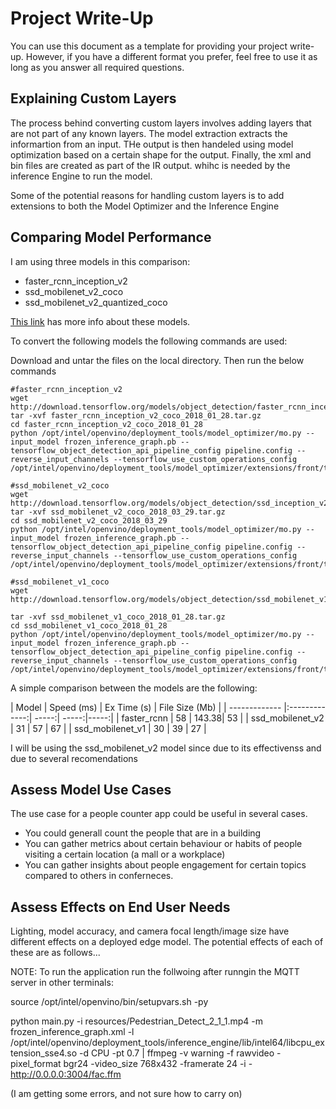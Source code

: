 
# Project Write-Up

You can use this document as a template for providing your project write-up. However, if you
have a different format you prefer, feel free to use it as long as you answer all required
questions.

## Explaining Custom Layers

The process behind converting custom layers involves adding layers that are not part of any known layers.
The model extraction extracts the informartion from an input. THe output is then handeled using model optimization based on a certain shape for the output. Finally, the xml and bin files are created as part of the IR output. whihc is needed by the inference Engine to run the model.

Some of the potential reasons for handling custom layers is to add extensions to both the Model Optimizer and the Inference Engine

## Comparing Model Performance

I am using three models in this comparison:

- faster_rcnn_inception_v2
- ssd_mobilenet_v2_coco
- ssd_mobilenet_v2_quantized_coco

[This link](https://github.com/tensorflow/models/blob/master/research/object_detection/g3doc/detection_model_zoo.md) has more info about these models.

To convert the following models the following commands are used:

Download and untar the files on the local directory. Then run the below commands



```
#faster_rcnn_inception_v2
wget http://download.tensorflow.org/models/object_detection/faster_rcnn_inception_v2_coco_2018_01_28.tar.gz
tar -xvf faster_rcnn_inception_v2_coco_2018_01_28.tar.gz
cd faster_rcnn_inception_v2_coco_2018_01_28
python /opt/intel/openvino/deployment_tools/model_optimizer/mo.py --input_model frozen_inference_graph.pb --tensorflow_object_detection_api_pipeline_config pipeline.config --reverse_input_channels --tensorflow_use_custom_operations_config /opt/intel/openvino/deployment_tools/model_optimizer/extensions/front/tf/faster_rcnn_support.json

#ssd_mobilenet_v2_coco
wget http://download.tensorflow.org/models/object_detection/ssd_inception_v2_coco_2018_01_28.tar.gz
tar -xvf ssd_mobilenet_v2_coco_2018_03_29.tar.gz 
cd ssd_mobilenet_v2_coco_2018_03_29
python /opt/intel/openvino/deployment_tools/model_optimizer/mo.py --input_model frozen_inference_graph.pb --tensorflow_object_detection_api_pipeline_config pipeline.config --reverse_input_channels --tensorflow_use_custom_operations_config /opt/intel/openvino/deployment_tools/model_optimizer/extensions/front/tf/ssd_support.json

#ssd_mobilenet_v1_coco
wget http://download.tensorflow.org/models/object_detection/ssd_mobilenet_v1_coco_2018_01_28.tar.gz

tar -xvf ssd_mobilenet_v1_coco_2018_01_28.tar.gz
cd ssd_mobilenet_v1_coco_2018_01_28
python /opt/intel/openvino/deployment_tools/model_optimizer/mo.py --input_model frozen_inference_graph.pb --tensorflow_object_detection_api_pipeline_config pipeline.config --reverse_input_channels --tensorflow_use_custom_operations_config /opt/intel/openvino/deployment_tools/model_optimizer/extensions/front/tf/ssd_support.json
```


A simple comparison between the models are the following:

| Model              |  Speed (ms)          | Ex Time (s)  | File Size (Mb) |
| -------------      |:-------------:| -----:| -----:|-----:|
| faster_rcnn        | 58 | 143.38| 53 |
| ssd_mobilenet_v2      | 31      |   57 |  67 | 
| ssd_mobilenet_v1 | 30     |    39 |    27 | 

I will be using the ssd_mobilenet_v2 model since due to its effectivenss and due to several recomendations

## Assess Model Use Cases

The use case for a people counter app could be useful in several cases. 
- You could generall count the people that are in a building
- You can gather metrics about certain behaviour or habits of people visiting a certain location (a mall or a workplace)
- You can gather insights about people engagement for certain topics compared to others in conferneces.

## Assess Effects on End User Needs

Lighting, model accuracy, and camera focal length/image size have different effects on a
deployed edge model. The potential effects of each of these are as follows...



NOTE:
To run the application run the follwoing after runngin the MQTT server in other terminals:


source /opt/intel/openvino/bin/setupvars.sh -py


python main.py -i resources/Pedestrian_Detect_2_1_1.mp4 -m frozen_inference_graph.xml -l /opt/intel/openvino/deployment_tools/inference_engine/lib/intel64/libcpu_extension_sse4.so -d CPU -pt 0.7 | ffmpeg -v warning -f rawvideo -pixel_format bgr24 -video_size 768x432 -framerate 24 -i - http://0.0.0.0:3004/fac.ffm

(I am getting some errors, and not sure how to carry on)



